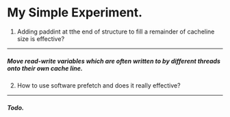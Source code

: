 My Simple Experiment.
===========================
 1. Adding paddint at tthe end of structure to fill a remainder of cacheline size is effective?
------------------------------------------------------------
#####   Move read-write variables which are often written to by different threads onto  their own cache line.

2. How to use software prefetch and does it really effective?
--------------------------------------------------------------
#####   Todo.

